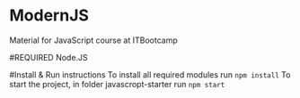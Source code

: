 # ModernJS
Material for JavaScript course at ITBootcamp

#REQUIRED
Node.JS

#Install & Run instructions
To install all required modules run ```npm install```
To start the project, in folder javascropt-starter run ```npm start```

